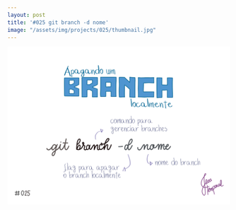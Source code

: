 ```yaml
---
layout: post
title: '#025 git branch -d nome'
image: "/assets/img/projects/025/thumbnail.jpg"
---
```


<img alt="Para apagar um branch localmente use git branch -d nome-do-branch" src="/assets/img/projects/025/full.jpg">